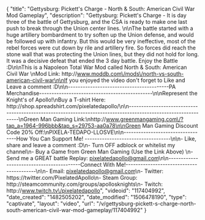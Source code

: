 {
    "title": "Gettysburg: Pickett's Charge - North & South: American Civil War Mod Gameplay",
    "description": "Gettysburg: Pickett's Charge - It is day three of the battle of Gettysburg, and the CSA is ready to make one last push to break through the Union center lines.  \n\nThe battle started with a huge artillery bombardment to try soften up the Union defense, and would be followed up with infantry.  But this would be very ineffective, most of the rebel forces were cut down by rile and artillery fire.  So forces did reach the stone wall that was protecting the Union lines, but they did not hold for long.  It was a decisive defeat that ended the 3 day battle.  Enjoy the Battle :D\n\nThis is a Napoleon Total War Mod called North & South: American Civil War \nMod Link: http:\/\/www.moddb.com\/mods\/north-vs-south-american-civil-war\n\nIf you enjoyed the video don't forget to Like and Leave a comment :D\n\n-----------------------------------------PA Merchandise----------------------------------------------\n\nRepresent the Knight's of Apollo!\nBuy a T-shirt Here: http:\/\/shop.spreadshirt.com\/pixelatedapollo\/\n\n---------------------------------------------------------------------------------------------------------------\nGreen Man Gaming Link:\nhttp:\/\/www.greenmangaming.com\/?tap_a=1964-996bbb&tap_s=29753-aa0a78\n\nGreen Man Gaming Discount Code 20% Off:\nPIXELA-TEDAPO-LLOSVE\n\n----------------------------------How You Can Support Me! -----------------------------------\n\n- Like, share and leave a comment :D\n- Turn OFF adblock or whitelist my channel\n- Buy a Game from Green Man Gaming (Use the Link Above) \n- Send me a GREAT battle Replay: pixelatedapollo@gmail.com\n\n------------------------------------------Connect With Me!-----------------------------------------\n\n- Email: pixelatedapollo@gmail.com\n- Twitter: https:\/\/twitter.com\/PixelatedApollo\n- Steam Group:  http:\/\/steamcommunity.com\/groups\/apollosknights\n- Twitch: http:\/\/www.twitch.tv\/pixelatedapollo",
    "videoid": "117404992",
    "date_created": "1482505202",
    "date_modified": "1506478190",
    "type": "captivate",
    "layout": "video",
    "url": "\/v\/gettysburg-pickett-s-charge-north-south-american-civil-war-mod-gameplay\/117404992"
}